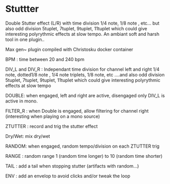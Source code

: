 # Stuttter
Double Stutter effect (L/R) with time division 1/4 note, 1/8 note , etc...
but also odd division 5tuplet, 7tuplet, 9tuplet, 11tuplet which could give interesting polyrythmic effects at slow tempo. An ambiant soft and harsh tool in one plugin..


Max gen~ plugin compiled with Christosku docker container

BPM : time between 20 and 240 bpm

DIV_L  and  DIV_R : Independant time division for channel left and right  1/4 note, dotted1/8 note , 1/4 note triplets, 1/8 note, etc ….and also odd division 5tuplet, 7tuplet, 9tuplet, 11tuplet which could give interesting polyrythmic effects at slow tempo

DOUBLE: when engaged, left and right are active, disengaged only DIV_L is active in mono.

FILTER_R :  when Double is engaged, allow filtering for channel right (interesting when playing on a mono source)

ZTUTTER :  record and trig the stutter effect

Dry/Wet:  mix dry/wet

RANDOM: when engaged, random tempo/division on each ZTUTTER trig

RANGE : random range 1 (random time longer) to 10 (random time shorter)

TAIL : add a tail when stopping stutter (artifacts with random…)

ENV : add an envelop to avoid clicks and/or tweak the loop


